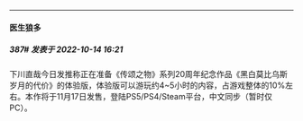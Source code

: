 

*****

####  医生狼多  
##### 387#       发表于 2022-10-14 16:21

下川直哉今日发推称正在准备《传颂之物》系列20周年纪念作品《黑白莫比乌斯 岁月的代价》的体验版，体验版可以游玩约4~5小时的内容，占游戏整体的10%左右。本作将于11月17日发售，登陆PS5/PS4/Steam平台，中文同步（暂时仅PC）。 ​​​​

